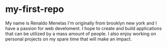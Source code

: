 # my-first-repo

My name is Renaldo Menelas I'm originally from brooklyn new york and I have a passion for web develoment.
I hope to create and build applications that can be utilized by a mass amount of people.
I also enjoy working on personal projects on my spare time that will make an impact.